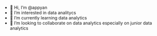 - 👋 Hi, I’m @appyan
- 👀 I’m interested in data analitycs
- 🌱 I’m currently learning data analytics
- 💞️ I’m looking to collaborate on data analytics especially on junior data analytics

<!---
appyan/appyan is a ✨ special ✨ repository because its `README.md` (this file) appears on your GitHub profile.
You can click the Preview link to take a look at your changes.
--->
